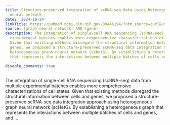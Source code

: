 ```yaml
---
title: Structure-preserved integration of scRNA-seq data using heterogeneous graph
  neural network
date: '2024-10-24'
linkTitle: https://pubmed.ncbi.nlm.nih.gov/39446194/?utm_source=curl&utm_medium=rss&utm_campaign=pubmed-2&utm_content=1x5bM_TNL8gjogAcnslpo2s2PbDe-61JVM2h9yowOYSiZ7Dkrt&fc=20220919211934&ff=20241025210257&v=2.18.0.post9+e462414
source: (graph neural network) AND (gene)
description: The integration of single-cell RNA sequencing (scRNA-seq) data from multiple
  experimental batches enables more comprehensive characterizations of cell states.
  Given that existing methods disregard the structural information between cells and
  genes, we proposed a structure-preserved scRNA-seq data integration approach using
  heterogeneous graph neural network (scHetG). By establishing a heterogeneous graph
  that represents the interactions between multiple batches of cells and genes, and
  ...
disable_comments: true
---
```

The integration of single-cell RNA sequencing (scRNA-seq) data from multiple experimental batches enables more comprehensive characterizations of cell states. Given that existing methods disregard the structural information between cells and genes, we proposed a structure-preserved scRNA-seq data integration approach using heterogeneous graph neural network (scHetG). By establishing a heterogeneous graph that represents the interactions between multiple batches of cells and genes, and ...